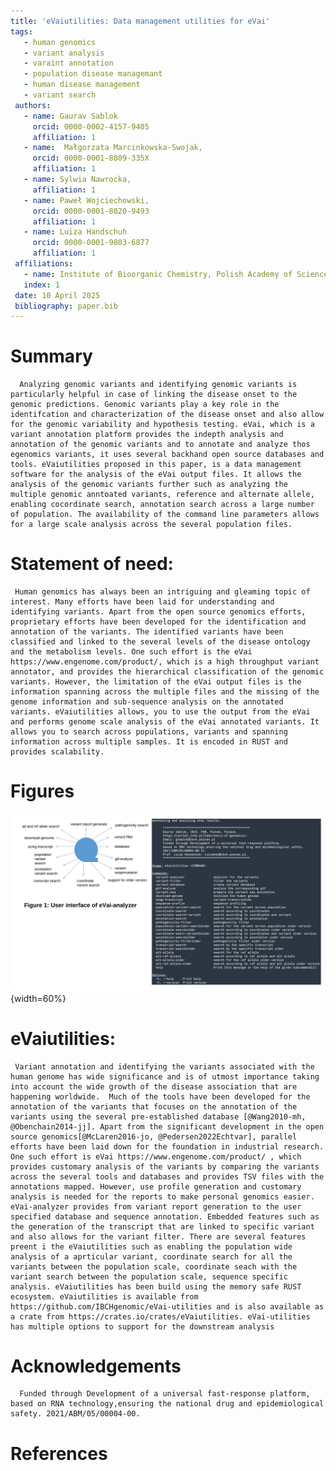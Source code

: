 ```yaml
---
title: 'eVaiutilities: Data management utilities for eVai'
tags:
   - human genomics
   - variant analysis
   - varaint annotation
   - population disease managemant
   - human disease management
   - variant search
 authors:
   - name: Gaurav Sablok
     orcid: 0000-0002-4157-9405
     affiliation: 1
   - name:  Małgorzata Marcinkowska-Swojak,
     orcid: 0000-0001-8809-335X
     affiliation: 1
   - name: Sylwia Nawrocka,
     affiliation: 1
   - name: Paweł Wojciechowski,
     orcid: 0000-0001-8020-9493 
     affiliation: 1
   - name: Luiza Handschuh 
     orcid: 0000-0001-9803-6877
     affiliation: 1
 affiliations:
   - name: Institute of Bioorganic Chemistry, Polish Academy of Sciences,  Noskowskiego 12/14, 61-704, Poznan, Poland
   index: 1
 date: 10 April 2025
 bibliography: paper.bib
---
```


# Summary
      Analyzing genomic variants and identifying genomic variants is particularly helpful in case of linking the disease onset to the genomic predictions. Genomic variants play a key role in the identifcation and characterization of the disease onset and also allow for the genomic variability and hypothesis testing. eVai, which is a variant annotation platform provides the indepth analysis and annotation of the genomic variants and to annotate and analyze thos egenomics variants, it uses several backhand open source databases and tools. eVaiutilities proposed in this paper, is a data management software for the analysis of the eVai output files. It allows the analysis of the genomic variants further such as analyzing the multiple genomic anntoated variants, reference and alternate allele, enabling cocordinate search, annotation search across a large number of population. The availability of the command line parameters allows for a large scale analysis across the several population files. 

# Statement of need:
     Human genomics has always been an intriguing and gleaming topic of interest. Many efforts have been laid for understanding and identifying variants. Apart from the open source genomics efforts, proprietary efforts have been developed for the identification and annotation of the variants. The identified variants have been classified and linked to the several levels of the disease ontology and the metabolism levels. One such effort is the eVai https://www.engenome.com/product/, which is a high throughput variant annotator, and provides the hierarchical classification of the genomic variants. However, the limitation of the eVai output files is the information spanning across the multiple files and the missing of the genome information and sub-sequence analysis on the annotated variants. eVaiutilities allows, you to use the output from the eVai and performs genome scale analysis of the eVai annotated variants. It allows you to search across populations, variants and spanning information across multiple samples. It is encoded in RUST and provides scalability. 

# Figures
![Interface of evaiUtilities.\label{fig: eVaiutilities}](eVaiutilities.png) {width=60%}

# eVaiutilities: 
     Variant annotation and identifying the variants associated with the human genome has wide significance and is of utmost importance taking into account the wide growth of the disease association that are happening worldwide.  Much of the tools have been developed for the annotation of the variants that focuses on the annotation of the variants using the several pre-established database [@Wang2010-mh, @Obenchain2014-jj]. Apart from the significant development in the open source genomics[@McLaren2016-jo, @Pedersen2022Echtvar], parallel efforts have been laid down for the foundation in industrial research. One such effort is eVai https://www.engenome.com/product/ , which provides customary analysis of the variants by comparing the variants across the several tools and databases and provides TSV files with the annotations mapped. However, use profile generation and customary analysis is needed for the reports to make personal genomics easier. eVai-analyzer provides from variant report generation to the user specified database and sequence annotation. Embedded features such as the generation of the transcript that are linked to specific variant and also allows for the variant filter. There are several features preent i the eVaiutilities such as enabling the population wide analysis of a aprticular variant, coordinate search for all the variants between the population scale, coordinate seach with the variant search between the population scale, sequence specific analysis. eVaiutilities has been build using the memory safe RUST ecosystem. eVaiutilities is available from https://github.com/IBCHgenomic/eVai-utilities and is also available as a crate from https://crates.io/crates/eVaiutilities. eVai-utilities has multiple options to support for the downstream analysis

 # Acknowledgements
      Funded through Development of a universal fast-response platform, based on RNA technology,ensuring the national drug and epidemiological safety. 2021/ABM/05/00004-00. 

 # References
